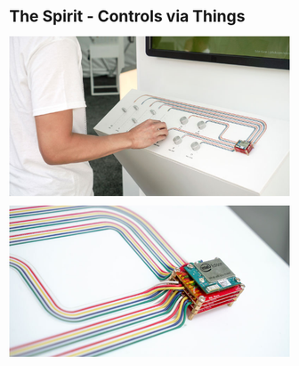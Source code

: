 The Spirit - Controls via Things
===

![the spirit](imgs/spirit-1.jpg) 

![the spirit](imgs/spirit-2.jpg)

